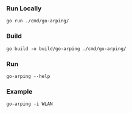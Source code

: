 
### Run Locally

```shell script
go run ./cmd/go-arping/
```

### Build

```shell script
go build -o build/go-arping ./cmd/go-arping/
```

### Run

```shell script
go-arping --help
```

### Example

```shell script
go-arping -i WLAN
```
